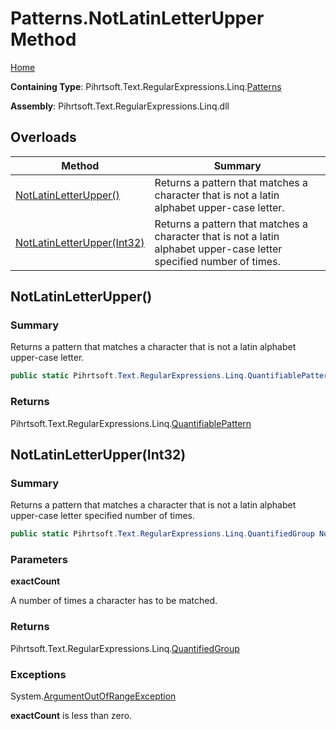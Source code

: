 # Patterns\.NotLatinLetterUpper Method

[Home](../../../../../../README.md)

**Containing Type**: Pihrtsoft\.Text\.RegularExpressions\.Linq\.[Patterns](../README.md)

**Assembly**: Pihrtsoft\.Text\.RegularExpressions\.Linq\.dll

## Overloads

| Method | Summary |
| ------ | ------- |
| [NotLatinLetterUpper()](#Pihrtsoft_Text_RegularExpressions_Linq_Patterns_NotLatinLetterUpper) | Returns a pattern that matches a character that is not a latin alphabet upper\-case letter\. |
| [NotLatinLetterUpper(Int32)](#Pihrtsoft_Text_RegularExpressions_Linq_Patterns_NotLatinLetterUpper_System_Int32_) | Returns a pattern that matches a character that is not a latin alphabet upper\-case letter specified number of times\. |

## NotLatinLetterUpper\(\) <a name="Pihrtsoft_Text_RegularExpressions_Linq_Patterns_NotLatinLetterUpper"></a>

### Summary

Returns a pattern that matches a character that is not a latin alphabet upper\-case letter\.

```csharp
public static Pihrtsoft.Text.RegularExpressions.Linq.QuantifiablePattern NotLatinLetterUpper()
```

### Returns

Pihrtsoft\.Text\.RegularExpressions\.Linq\.[QuantifiablePattern](../../QuantifiablePattern/README.md)

## NotLatinLetterUpper\(Int32\) <a name="Pihrtsoft_Text_RegularExpressions_Linq_Patterns_NotLatinLetterUpper_System_Int32_"></a>

### Summary

Returns a pattern that matches a character that is not a latin alphabet upper\-case letter specified number of times\.

```csharp
public static Pihrtsoft.Text.RegularExpressions.Linq.QuantifiedGroup NotLatinLetterUpper(int exactCount)
```

### Parameters

**exactCount**

A number of times a character has to be matched\.

### Returns

Pihrtsoft\.Text\.RegularExpressions\.Linq\.[QuantifiedGroup](../../QuantifiedGroup/README.md)

### Exceptions

System\.[ArgumentOutOfRangeException](https://docs.microsoft.com/en-us/dotnet/api/system.argumentoutofrangeexception)

**exactCount** is less than zero\.

